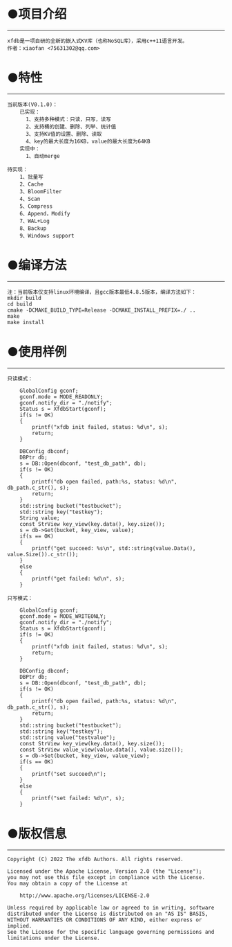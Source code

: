 # ●项目介绍   
***   
    xfdb是一项自研的全新的嵌入式KV库（也称NoSQL库），采用c++11语言开发。   
    作者：xiaofan <75631302@qq.com>   
   
# ●特性   
***   
    当前版本(V0.1.0)：   
        已实现：  
          1、支持多种模式：只读，只写，读写   
          2、支持桶的创建、删除、列举、统计值   
          3、支持KV值的设置、删除、读取   
          4、key的最大长度为16KB，value的最大长度为64KB  
        实现中：  
          1、自动merge
   
    待实现：   
        1、批量写      
        2、Cache   
        3、BloomFilter   
        4、Scan   
        5、Compress   
        6、Append，Modify   
        7、WAL+Log   
        8、Backup   
        9、Windows support   
   
# ●编译方法   
***   
    注：当前版本仅支持linux环境编译，且gcc版本最低4.8.5版本，编译方法如下：   
    mkdir build   
    cd build    
    cmake -DCMAKE_BUILD_TYPE=Release -DCMAKE_INSTALL_PREFIX=./ ..   
    make   
    make install   
   
# ●使用样例   
***   
    只读模式：   
```  
	GlobalConfig gconf;
	gconf.mode = MODE_READONLY;
	gconf.notify_dir = "./notify";
	Status s = XfdbStart(gconf);
	if(s != OK)
	{
		printf("xfdb init failed, status: %d\n", s);
		return;
	}

	DBConfig dbconf;
	DBPtr db;
	s = DB::Open(dbconf, "test_db_path", db);
	if(s != OK)
	{
		printf("db open failed, path:%s, status: %d\n", db_path.c_str(), s);
		return;
	}
	std::string bucket("testbucket");
	std::string key("testkey");
	String value;
	const StrView key_view(key.data(), key.size());
	s = db->Get(bucket, key_view, value);
	if(s == OK)
	{
		printf("get succeed: %s\n", std::string(value.Data(), value.Size()).c_str());
	}
	else
	{
		printf("get failed: %d\n", s);
	}	
```  
    只写模式：   
```  
	GlobalConfig gconf;
	gconf.mode = MODE_WRITEONLY;
	gconf.notify_dir = "./notify";
	Status s = XfdbStart(gconf);
	if(s != OK)
	{
		printf("xfdb init failed, status: %d\n", s);
		return;
	}

	DBConfig dbconf;
	DBPtr db;
	s = DB::Open(dbconf, "test_db_path", db);
	if(s != OK)
	{
		printf("db open failed, path:%s, status: %d\n", db_path.c_str(), s);
		return;
	}
	std::string bucket("testbucket");
	std::string key("testkey");
	std::string value("testvalue");
	const StrView key_view(key.data(), key.size());
	const StrView value_view(value.data(), value.size());
	s = db->Set(bucket, key_view, value_view);
	if(s == OK)
	{
		printf("set succeed\n");
	}
	else
	{
		printf("set failed: %d\n", s);
	}
```  
   
# ●版权信息   
***   
    Copyright (C) 2022 The xfdb Authors. All rights reserved.   
   
    Licensed under the Apache License, Version 2.0 (the "License");   
    you may not use this file except in compliance with the License.   
    You may obtain a copy of the License at   
   
        http://www.apache.org/licenses/LICENSE-2.0   
   
    Unless required by applicable law or agreed to in writing, software   
    distributed under the License is distributed on an "AS IS" BASIS,   
    WITHOUT WARRANTIES OR CONDITIONS OF ANY KIND, either express or implied.   
    See the License for the specific language governing permissions and   
    limitations under the License.   
   
